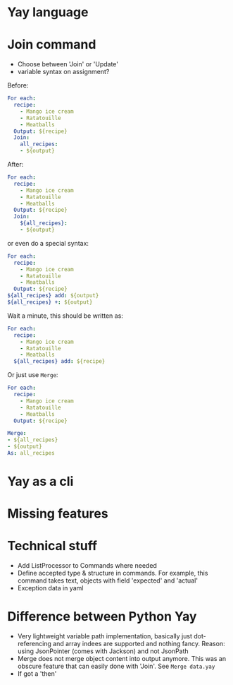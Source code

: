 # Yay language

# Join command
* Choose between 'Join' or 'Update'
* variable syntax on assignment?

Before:
```yaml
For each:
  recipe:
    - Mango ice cream
    - Ratatouille
    - Meatballs
  Output: ${recipe}
  Join:
    all_recipes:
    - ${output}
```

After:
```yaml
For each:
  recipe:
    - Mango ice cream
    - Ratatouille
    - Meatballs
  Output: ${recipe}
  Join:
    ${all_recipes}:
    - ${output}
```

or even do a special syntax:

```yaml
For each:
  recipe:
    - Mango ice cream
    - Ratatouille
    - Meatballs
  Output: ${recipe}
${all_recipes} add: ${output}
${all_recipes} +: ${output}
```

Wait a minute, this should be written as:
```yaml
For each:
  recipe:
    - Mango ice cream
    - Ratatouille
    - Meatballs
  ${all_recipes} add: ${recipe}
```


Or just use `Merge`:
```yaml
For each:
  recipe:
    - Mango ice cream
    - Ratatouille
    - Meatballs
  Output: ${recipe}

Merge:
- ${all_recipes}
- ${output}
As: all_recipes
```

# Yay as a cli

# Missing features

# Technical stuff
* Add ListProcessor to Commands where needed
* Define accepted type & structure in commands. For example, this command takes text, objects with field 'expected' and 'actual'
* Exception data in yaml

# Difference between Python Yay
* Very lightweight variable path implementation, basically just dot-referencing and array indees are supported and nothing fancy. Reason: using JsonPointer (comes with Jackson) and not JsonPath
* Merge does not merge object content into output anymore. This was an obscure feature that can easily done with 'Join'. See `Merge data.yay`
* If got a 'then'